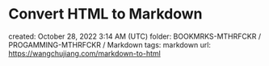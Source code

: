 # Convert HTML to Markdown

created: October 28, 2022 3:14 AM (UTC)
folder: BOOKMRKS-MTHRFCKR / PROGAMMING-MTHRFCKR / Markdown
tags: markdown
url: https://wangchujiang.com/markdown-to-html